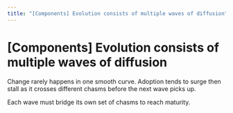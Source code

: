 ```yaml
---
title: "[Components] Evolution consists of multiple waves of diffusion"
---
```


# [Components] Evolution consists of multiple waves of diffusion

Change rarely happens in one smooth curve. Adoption tends to surge then stall as it crosses different chasms before the next wave picks up.

Each wave must bridge its own set of chasms to reach maturity.
